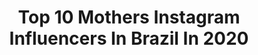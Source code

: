 ---
title: Top 10 Mothers Instagram Influencers In Brazil In 2020
description: >-
  Find top mothers Instagram influencers in Brazil in 2020. Most popular hashtags: #matahari #adidasoriginals #oquefazdiferen #gera.
platform: Instagram
profiles:
  - username: "_letvasconcelos"
    fullname: >-
      Letícia Vasconcelos
    location: "Brazil"
    followers: 113325
    engagement: 1078
    commentsToLikes: 0.030165
    id: ck139cjbqkmrq0i19r66w4ij1
    verified: false
    hashtags: "#diadasmaesvans, #amorprime, #21diasdeingl, #oquefazdiferen"
  - username: "biaamariz_"
    fullname: >-
      Bia Mariz
    location: "Brazil"
    followers: 24589
    engagement: 875
    commentsToLikes: 0.026824
    id: ck5pw9s3blsim0i11si5vq31s
    verified: false
    hashtags: "#tamojunto, #delydely, #makes, #pele"
  - username: "anandasantosof"
    fullname: >-
      🏹 ÍNDIA 🏹 23 Years
    location: "Brazil"
    followers: 103927
    engagement: 269
    commentsToLikes: 0.050442
    id: ck5hcx6dkkeeh0i114no1eeka
    verified: false
    hashtags: "#naochoraboy, #domingou, #nostalgia, #mulheres"
  - username: "elisabecker"
    fullname: >-
      Eli
    location: "Brazil"
    followers: 142482
    engagement: 415
    commentsToLikes: 0.034599
    id: ck6uciyuofvpg0j710p61tl58
    verified: false
    hashtags: "#4monthspostpartum, #coconutwater, #motherhood, #conciergedestinosjeep"
  - username: "rockstedmusic"
    fullname: >-
      Leandro Rocksted
    location: "Brazil"
    followers: 57882
    engagement: 224
    commentsToLikes: 0.052160
    id: ck5ckvk9cxozt0i11l1n7p4fl
    verified: false
    hashtags: "#dezembro, #ameclub, #carnavibe, #choraquehidrata"
  - username: "sara_moreira_oficial"
    fullname: >-
      Sara Moreira
    location: "Brazil"
    followers: 11478
    engagement: 641
    commentsToLikes: 0.083573
    id: ck8t0ey4zru820j78w221fnhk
    verified: false
    hashtags: "#portiepelosoutros, #adidasoriginals, #terapia, #meditacao"
  - username: "carolinactoledo"
    fullname: >-
      Carolina Toledo
    location: "Brazil"
    followers: 70828
    engagement: 127
    commentsToLikes: 0.050301
    id: ck0tyq3wbnqo80i19th5o3rcq
    verified: false
    hashtags: "#farmlife, #tbt, #oneforall, #sensecional"
  - username: "harley_gabi"
    fullname: >-
      GABI
    location: "Brazil"
    followers: 8664
    engagement: 810
    commentsToLikes: 0.043843
    id: ck8szj5eaoncr0j78fgfxsnms
    verified: false
    hashtags: "#mirandopolis, #matogrossodosul, #brasilia, #elaspilotam"
  - username: "larissaminatto"
    fullname: >-
      Larissa Minatto Skrobot
    location: "Brazil"
    followers: 147567
    engagement: 105
    commentsToLikes: 0.065089
    id: ckaorgvtdn5pz0i78hkvqs9ab
    verified: false
    hashtags: "#meumeninodeluz, #miumiu, #blueprotect, #quarentenacomcrian"
  - username: "amorabruno"
    fullname: >-
      Bruno Amora 🇧🇷
    location: "Brazil"
    followers: 14989
    engagement: 284
    commentsToLikes: 0.077415
    id: ck6ufzk6v027g0j71u7kukjip
    verified: false
    hashtags: "#carnaval2020, #fordmodelsbrasil30anos, #fordmodels30a"
---